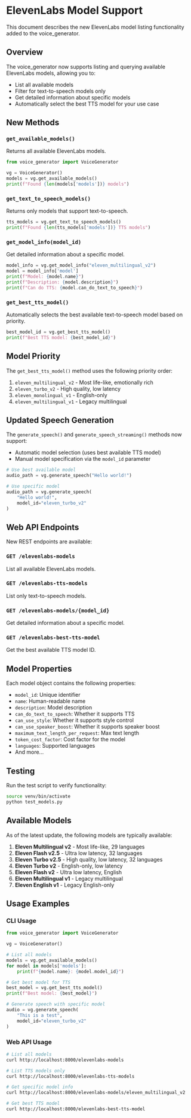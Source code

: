 # ElevenLabs Model Support

This document describes the new ElevenLabs model listing functionality added to the voice_generator.

## Overview

The voice_generator now supports listing and querying available ElevenLabs models, allowing you to:
- List all available models
- Filter for text-to-speech models only
- Get detailed information about specific models
- Automatically select the best TTS model for your use case

## New Methods

### `get_available_models()`
Returns all available ElevenLabs models.

```python
from voice_generator import VoiceGenerator

vg = VoiceGenerator()
models = vg.get_available_models()
print(f"Found {len(models['models'])} models")
```

### `get_text_to_speech_models()`
Returns only models that support text-to-speech.

```python
tts_models = vg.get_text_to_speech_models()
print(f"Found {len(tts_models['models'])} TTS models")
```

### `get_model_info(model_id)`
Get detailed information about a specific model.

```python
model_info = vg.get_model_info("eleven_multilingual_v2")
model = model_info['model']
print(f"Model: {model.name}")
print(f"Description: {model.description}")
print(f"Can do TTS: {model.can_do_text_to_speech}")
```

### `get_best_tts_model()`
Automatically selects the best available text-to-speech model based on priority.

```python
best_model_id = vg.get_best_tts_model()
print(f"Best TTS model: {best_model_id}")
```

## Model Priority

The `get_best_tts_model()` method uses the following priority order:
1. `eleven_multilingual_v2` - Most life-like, emotionally rich
2. `eleven_turbo_v2` - High quality, low latency
3. `eleven_monolingual_v1` - English-only
4. `eleven_multilingual_v1` - Legacy multilingual

## Updated Speech Generation

The `generate_speech()` and `generate_speech_streaming()` methods now support:
- Automatic model selection (uses best available TTS model)
- Manual model specification via the `model_id` parameter

```python
# Use best available model
audio_path = vg.generate_speech("Hello world!")

# Use specific model
audio_path = vg.generate_speech(
    "Hello world!", 
    model_id="eleven_turbo_v2"
)
```

## Web API Endpoints

New REST endpoints are available:

### `GET /elevenlabs-models`
List all available ElevenLabs models.

### `GET /elevenlabs-tts-models`
List only text-to-speech models.

### `GET /elevenlabs-models/{model_id}`
Get detailed information about a specific model.

### `GET /elevenlabs-best-tts-model`
Get the best available TTS model ID.

## Model Properties

Each model object contains the following properties:

- `model_id`: Unique identifier
- `name`: Human-readable name
- `description`: Model description
- `can_do_text_to_speech`: Whether it supports TTS
- `can_use_style`: Whether it supports style control
- `can_use_speaker_boost`: Whether it supports speaker boost
- `maximum_text_length_per_request`: Max text length
- `token_cost_factor`: Cost factor for the model
- `languages`: Supported languages
- And more...

## Testing

Run the test script to verify functionality:

```bash
source venv/bin/activate
python test_models.py
```

## Available Models

As of the latest update, the following models are typically available:

1. **Eleven Multilingual v2** - Most life-like, 29 languages
2. **Eleven Flash v2.5** - Ultra low latency, 32 languages
3. **Eleven Turbo v2.5** - High quality, low latency, 32 languages
4. **Eleven Turbo v2** - English-only, low latency
5. **Eleven Flash v2** - Ultra low latency, English
6. **Eleven Multilingual v1** - Legacy multilingual
7. **Eleven English v1** - Legacy English-only

## Usage Examples

### CLI Usage
```python
from voice_generator import VoiceGenerator

vg = VoiceGenerator()

# List all models
models = vg.get_available_models()
for model in models['models']:
    print(f"{model.name}: {model.model_id}")

# Get best model for TTS
best_model = vg.get_best_tts_model()
print(f"Best model: {best_model}")

# Generate speech with specific model
audio = vg.generate_speech(
    "This is a test", 
    model_id="eleven_turbo_v2"
)
```

### Web API Usage
```bash
# List all models
curl http://localhost:8000/elevenlabs-models

# List TTS models only
curl http://localhost:8000/elevenlabs-tts-models

# Get specific model info
curl http://localhost:8000/elevenlabs-models/eleven_multilingual_v2

# Get best TTS model
curl http://localhost:8000/elevenlabs-best-tts-model
```
